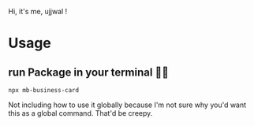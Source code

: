 Hi, it's me, ujjwal !

# Usage

## run Package in your terminal 🏃‍♂️
```
npx mb-business-card
```

Not including how to use it globally because I'm not sure why you'd want this as a global command. That'd be creepy.